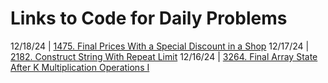 # Links to Code for Daily Problems

12/18/24 | 
[1475. Final Prices With a Special Discount in a Shop](Solutions/Python/final_prices_with_a_special_discount_in_a_shop.py)
12/17/24 | 
[2182. Construct String With Repeat Limit](Solutions/Python/construct_string_with_repeat_limit.py)
12/16/24 | 
[3264. Final Array State After K Multiplication Operations I](Solutions/Python/final_array_state_after_k_multiplication_operations_i.py)
